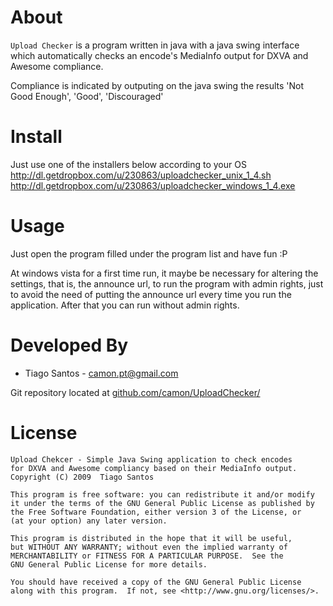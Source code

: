 About
=====
`Upload Checker` is a program written in java with a java swing interface
which automatically checks an encode's MediaInfo output for DXVA and Awesome 
compliance.

Compliance is indicated by outputing on the java swing the results
'Not Good Enough', 'Good', 'Discouraged'

Install
=====
Just use one of the installers below according to your OS
http://dl.getdropbox.com/u/230863/uploadchecker_unix_1_4.sh
http://dl.getdropbox.com/u/230863/uploadchecker_windows_1_4.exe

Usage
=====
Just open the program filled under the program list and have fun :P

At windows vista for a first time run, it maybe be necessary for
altering the settings, that is, the announce url, to run the program
with admin rights, just to avoid the need of putting the announce url
every time you run the application. After that you can run without
admin rights.

Developed By
============
* Tiago Santos - <camon.pt@gmail.com>

Git repository located at
[github.com/camon/UploadChecker/](http://github.com/camon/UploadChecker/)


License
=======
    Upload Chekcer - Simple Java Swing application to check encodes
    for DXVA and Awesome compliancy based on their MediaInfo output.
    Copyright (C) 2009  Tiago Santos

    This program is free software: you can redistribute it and/or modify
    it under the terms of the GNU General Public License as published by
    the Free Software Foundation, either version 3 of the License, or
    (at your option) any later version.

    This program is distributed in the hope that it will be useful,
    but WITHOUT ANY WARRANTY; without even the implied warranty of
    MERCHANTABILITY or FITNESS FOR A PARTICULAR PURPOSE.  See the
    GNU General Public License for more details.

    You should have received a copy of the GNU General Public License
    along with this program.  If not, see <http://www.gnu.org/licenses/>.
